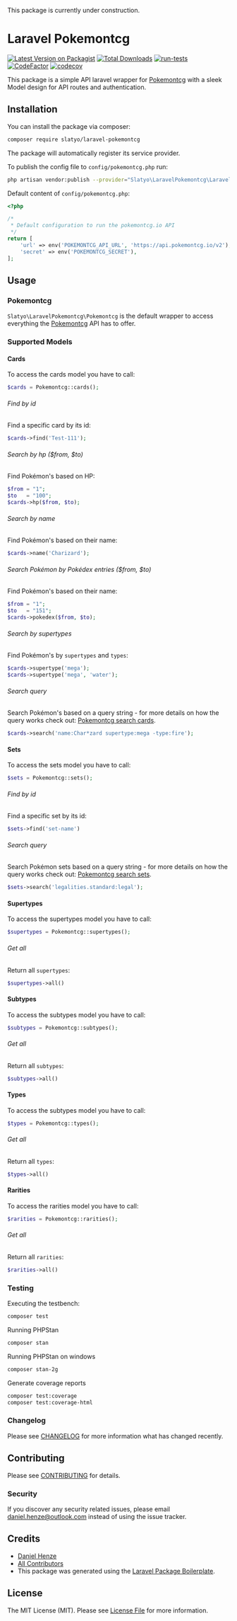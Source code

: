 This package is currently under construction. 

# Laravel Pokemontcg

[![Latest Version on Packagist](https://img.shields.io/packagist/v/Slatyo/laravel-pokemontcg.svg?style=flat-square)](https://packagist.org/packages/slatyo/laravel-pokemontcg)
[![Total Downloads](https://img.shields.io/packagist/dt/Slatyo/laravel-pokemontcg.svg?style=flat-square)](https://packagist.org/packages/Slatyo/laravel-pokemontcg)
[![run-tests](https://github.com/Slatyo/laravel-pokemontcg/actions/workflows/main.yml/badge.svg)](https://github.com/Slatyo/laravel-pokemontcg/actions/workflows/main.yml)
[![CodeFactor](https://www.codefactor.io/repository/github/slatyo/laravel-pokemontcg/badge)](https://www.codefactor.io/repository/github/slatyo/laravel-pokemontcg)
[![codecov](https://codecov.io/gh/Slatyo/laravel-pokemontcg/branch/main/graph/badge.svg?token=FDG7Q681WL)](https://codecov.io/gh/Slatyo/laravel-pokemontcg)


This package is a simple API laravel wrapper for [Pokemontcg](https://pokemontcg.io) with a sleek Model design
for API routes and authentication.

## Installation
You can install the package via composer:

```bash
composer require slatyo/laravel-pokemontcg
```
The package will automatically register its service provider.  

To publish the config file to `config/pokemontcg.php` run:
```bash
php artisan vendor:publish --provider="Slatyo\LaravelPokemontcg\LaravelPokemontcgServiceProvider"
```

Default content of `config/pokemontcg.php`:
```php
<?php

/*
 * Default configuration to run the pokemontcg.io API
 */
return [
    'url' => env('POKEMONTCG_API_URL', 'https://api.pokemontcg.io/v2'),
    'secret' => env('POKEMONTCG_SECRET'),
];

````

## Usage

### Pokemontcg
``Slatyo\LaravelPokemontcg\Pokemontcg`` is the default wrapper to access everything the
[Pokemontcg](https://pokemontcg.io) API has to offer.

### Supported Models
#### Cards
To access the cards model you have to call:
```php
$cards = Pokemontcg::cards();
```

###### Find by id
Find a specific card by its id:
```php
$cards->find('Test-111');
```

###### Search by hp ($from, $to)
Find Pokémon's based on HP:
```php
$from = "1";
$to   = "100";
$cards->hp($from, $to);
```

###### Search by name
Find Pokémon's based on their name:
```php
$cards->name('Charizard');
```

###### Search Pokémon by Pokédex entries ($from, $to)
Find Pokémon's based on their name:
```php
$from = "1";
$to   = "151";
$cards->pokedex($from, $to);
```

###### Search by supertypes
Find Pokémon's by `supertypes` and `types`:
```php
$cards->supertype('mega');
$cards->supertype('mega', 'water');
```

###### Search query
Search Pokémon's based on a query string - for more details on how the query works check out: [Pokemontcg search cards](https://docs.pokemontcg.io/api-reference/cards/search-cards).
```php
$cards->search('name:Char*zard supertype:mega -type:fire');
```

#### Sets
To access the sets model you have to call:
```php
$sets = Pokemontcg::sets();
```

###### Find by id
Find a specific set by its id:
```php
$sets->find('set-name')
```

###### Search query
Search Pokémon sets based on a query string - for more details on how the query works check out: [Pokemontcg search sets](https://docs.pokemontcg.io/api-reference/sets/search-cards).
```php
$sets->search('legalities.standard:legal');
```

#### Supertypes

To access the supertypes model you have to call:
```php
$supertypes = Pokemontcg::supertypes();
```

###### Get all
Return all `supertypes`:
```php
$supertypes->all()
```

#### Subtypes
To access the subtypes model you have to call:
```php
$subtypes = Pokemontcg::subtypes();
```

###### Get all
Return all `subtypes`:
```php
$subtypes->all()
```

#### Types
To access the subtypes model you have to call:
```php
$types = Pokemontcg::types();
```

###### Get all
Return all `types`:
```php
$types->all()
```

#### Rarities
To access the rarities model you have to call:
```php
$rarities = Pokemontcg::rarities();
```

###### Get all
Return all `rarities`:
```php
$rarities->all()
```

### Testing

Executing the testbench:
```bash
composer test
```

Running PHPStan
```bash
composer stan
```

Running PHPStan on windows
```bash
composer stan-2g
```

Generate coverage reports
```bash
composer test:coverage
composer test:coverage-html
```

### Changelog

Please see [CHANGELOG](CHANGELOG.md) for more information what has changed recently.

## Contributing

Please see [CONTRIBUTING](CONTRIBUTING.md) for details.

### Security

If you discover any security related issues, please email daniel.henze@outlook.com instead of using the issue tracker.

## Credits

- [Daniel Henze](https://github.com/slatyo)
- [All Contributors](../../contributors)
- This package was generated using the [Laravel Package Boilerplate](https://laravelpackageboilerplate.com).

## License

The MIT License (MIT). Please see [License File](LICENSE.md) for more information.
